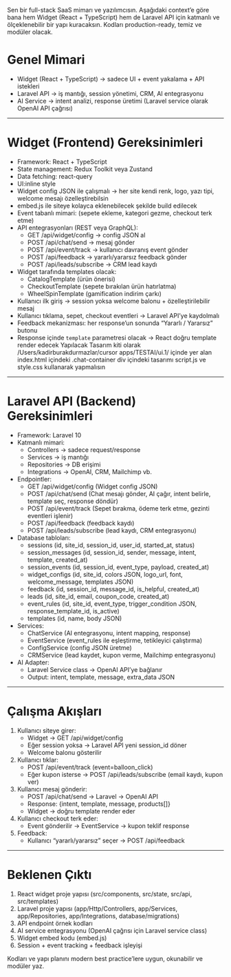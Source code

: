 Sen bir full-stack SaaS mimarı ve yazılımcısın. Aşağıdaki context’e göre bana hem Widget (React + TypeScript) hem de Laravel API için katmanlı ve ölçeklenebilir bir yapı kuracaksın. Kodları production-ready, temiz ve modüler olacak.

# Genel Mimari
- Widget (React + TypeScript) → sadece UI + event yakalama + API istekleri
- Laravel API → iş mantığı, session yönetimi, CRM, AI entegrasyonu
- AI Service → intent analizi, response üretimi (Laravel service olarak OpenAI API çağrısı)

---

# Widget (Frontend) Gereksinimleri
- Framework: React + TypeScript
- State management: Redux Toolkit veya Zustand
- Data fetching: react-query
- UI:inline style
- Widget config JSON ile çalışmalı → her site kendi renk, logo, yazı tipi, welcome mesajı özelleştirebilsin
- embed.js ile siteye kolayca eklenebilecek şekilde build edilecek
- Event tabanlı mimari: (sepete ekleme, kategori gezme, checkout terk etme)
- API entegrasyonları (REST veya GraphQL):
  - GET /api/widget/config → config JSON al
  - POST /api/chat/send → mesaj gönder
  - POST /api/event/track → kullanıcı davranış event gönder
  - POST /api/feedback → yararlı/yararsız feedback gönder
  - POST /api/leads/subscribe → CRM lead kaydı
- Widget tarafında templates olacak:
  - CatalogTemplate (ürün önerisi)
  - CheckoutTemplate (sepete bırakılan ürün hatırlatma)
  - WheelSpinTemplate (gamification indirim çarkı)
- Kullanıcı ilk giriş → session yoksa welcome balonu + özelleştirilebilir mesaj
- Kullanıcı tıklama, sepet, checkout eventleri → Laravel API’ye kaydolmalı
- Feedback mekanizması: her response’un sonunda “Yararlı / Yararsız” butonu
- Response içinde `template` parametresi olacak → React doğru template render edecek
Yapılacak Tasarım kiti olarak /Users/kadirburakdurmazlar/cursor apps/TESTAI/ui.1/ içinde yer alan index.html içindeki .chat-container div içindeki tasarımı script.js ve style.css kullanarak  yapmalısın
---

# Laravel API (Backend) Gereksinimleri
- Framework: Laravel 10
- Katmanlı mimari:
  - Controllers → sadece request/response
  - Services → iş mantığı
  - Repositories → DB erişimi
  - Integrations → OpenAI, CRM, Mailchimp vb.
- Endpointler:
  - GET /api/widget/config (Widget config JSON)
  - POST /api/chat/send (Chat mesajı gönder, AI çağır, intent belirle, template seç, response döndür)
  - POST /api/event/track (Sepet bırakma, ödeme terk etme, gezinti eventleri işlenir)
  - POST /api/feedback (feedback kaydı)
  - POST /api/leads/subscribe (lead kaydı, CRM entegrasyonu)
- Database tabloları:
  - sessions (id, site_id, session_id, user_id, started_at, status)
  - session_messages (id, session_id, sender, message, intent, template, created_at)
  - session_events (id, session_id, event_type, payload, created_at)
  - widget_configs (id, site_id, colors JSON, logo_url, font, welcome_message, templates JSON)
  - feedback (id, session_id, message_id, is_helpful, created_at)
  - leads (id, site_id, email, coupon_code, created_at)
  - event_rules (id, site_id, event_type, trigger_condition JSON, response_template_id, is_active)
  - templates (id, name, body JSON)
- Services:
  - ChatService (AI entegrasyonu, intent mapping, response)
  - EventService (event_rules ile eşleştirme, tetikleyici çalıştırma)
  - ConfigService (config JSON üretme)
  - CRMService (lead kaydet, kupon verme, Mailchimp entegrasyonu)
- AI Adapter:
  - Laravel Service class → OpenAI API’ye bağlanır
  - Output: intent, template, message, extra_data JSON

---

# Çalışma Akışları
1. Kullanıcı siteye girer:
   - Widget → GET /api/widget/config
   - Eğer session yoksa → Laravel API yeni session_id döner
   - Welcome balonu gösterilir
2. Kullanıcı tıklar:
   - POST /api/event/track (event=balloon_click)
   - Eğer kupon isterse → POST /api/leads/subscribe (email kaydı, kupon ver)
3. Kullanıcı mesaj gönderir:
   - POST /api/chat/send → Laravel → OpenAI API
   - Response: {intent, template, message, products[]}
   - Widget → doğru template render eder
4. Kullanıcı checkout terk eder:
   - Event gönderilir → EventService → kupon teklif response
5. Feedback:
   - Kullanıcı “yararlı/yararsız” seçer → POST /api/feedback

---

# Beklenen Çıktı
1. React widget proje yapısı (src/components, src/state, src/api, src/templates)
2. Laravel proje yapısı (app/Http/Controllers, app/Services, app/Repositories, app/Integrations, database/migrations)
3. API endpoint örnek kodları
4. AI service entegrasyonu (OpenAI çağrısı için Laravel service class)
5. Widget embed kodu (embed.js)
6. Session + event tracking + feedback işleyişi

Kodları ve yapı planını modern best practice’lere uygun, okunabilir ve modüler yaz.
